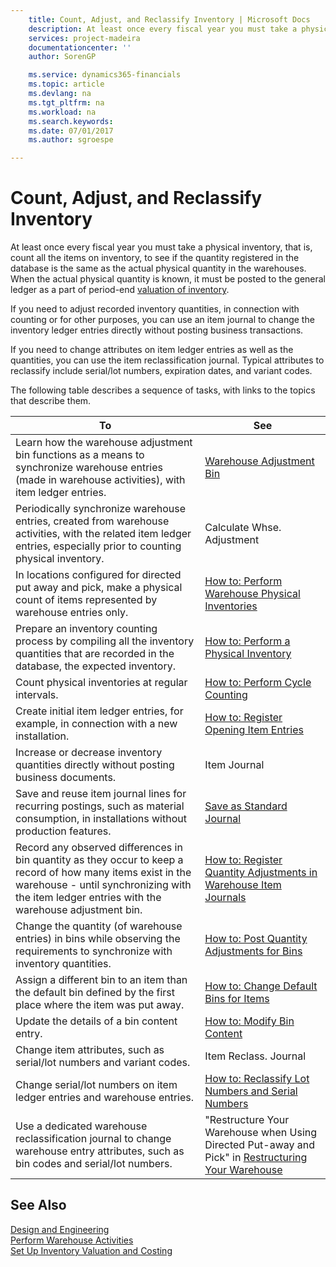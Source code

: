 ```yaml
---
    title: Count, Adjust, and Reclassify Inventory | Microsoft Docs
    description: At least once every fiscal year you must take a physical inventory, that is, count all the items on inventory, to see if the quantity registered in the database is the same as the actual physical quantity in the warehouses. When the actual physical quantity is known, it must be posted to the general ledger as a part of period-end [valuation of inventory](../report-costs-and-reconcile-with-the-general-ledger.md).
    services: project-madeira
    documentationcenter: ''
    author: SorenGP

    ms.service: dynamics365-financials
    ms.topic: article
    ms.devlang: na
    ms.tgt_pltfrm: na
    ms.workload: na
    ms.search.keywords:
    ms.date: 07/01/2017
    ms.author: sgroespe

---
```

# Count, Adjust, and Reclassify Inventory
At least once every fiscal year you must take a physical inventory, that is, count all the items on inventory, to see if the quantity registered in the database is the same as the actual physical quantity in the warehouses. When the actual physical quantity is known, it must be posted to the general ledger as a part of period-end [valuation of inventory](../report-costs-and-reconcile-with-the-general-ledger.md).  
  
 If you need to adjust recorded inventory quantities, in connection with counting or for other purposes, you can use an item journal to change the inventory ledger entries directly without posting business transactions.  
  
 If you need to change attributes on item ledger entries as well as the quantities, you can use the item reclassification journal. Typical attributes to reclassify include serial/lot numbers, expiration dates, and variant codes.  
  
 The following table describes a sequence of tasks, with links to the topics that describe them.   
  
|**To**|**See**|  
|------------|-------------|  
|Learn how the warehouse adjustment bin functions as a means to synchronize warehouse entries (made in warehouse activities), with item ledger entries.|[Warehouse Adjustment Bin](../warehouse-adjustment-bin.md)|  
|Periodically synchronize warehouse entries, created from warehouse activities, with the related item ledger entries, especially prior to counting physical inventory.|Calculate Whse. Adjustment|  
|In locations configured for directed put away and pick, make a physical count of items represented by warehouse entries only.|[How to: Perform Warehouse Physical Inventories](../how-to-perform-warehouse-physical-inventories.md)|  
|Prepare an inventory counting process by compiling all the inventory quantities that are recorded in the database, the expected inventory.|[How to: Perform a Physical Inventory](../how-to-perform-a-physical-inventory.md)|  
|Count physical inventories at regular intervals.|[How to: Perform Cycle Counting](../how-to-perform-cycle-counting.md)|  
|Create initial item ledger entries, for example, in connection with a new installation.|[How to: Register Opening Item Entries](../how-to-register-opening-item-entries.md)|  
|Increase or decrease inventory quantities directly without posting business documents.|Item Journal|  
|Save and reuse item journal lines for recurring postings, such as material consumption, in installations without production features.|[Save as Standard Journal](../how-to-reuse-standard-journals.md)|  
|Record any observed differences in bin quantity as they occur to keep a record of how many items exist in the warehouse - until synchronizing with the item ledger entries with the warehouse adjustment bin.|[How to: Register Quantity Adjustments in Warehouse Item Journals](../how-to-register-quantity-adjustments-in-warehouse-item-journals.md)|  
|Change the quantity (of warehouse entries) in bins while observing the requirements to synchronize with inventory quantities.|[How to: Post Quantity Adjustments for Bins](../how-to-post-quantity-adjustments-for-bins.md)|  
|Assign a different bin to an item than the default bin defined by the first place where the item was put away.|[How to: Change Default Bins for Items](../how-to-change-default-bins-for-items.md)|  
|Update the details of a bin content entry.|[How to: Modify Bin Content](../how-to-modify-bin-content.md)|  
|Change item attributes, such as serial/lot numbers and variant codes.|Item Reclass. Journal|  
|Change serial/lot numbers on item ledger entries and warehouse entries.|[How to: Reclassify Lot Numbers and Serial Numbers](../how-to-reclassify-lot-numbers-and-serial-numbers.md)|  
|Use a dedicated warehouse reclassification journal to change warehouse entry attributes, such as bin codes and serial/lot numbers.|"Restructure Your Warehouse when Using Directed Put-away and Pick" in [Restructuring Your Warehouse](../how-to-restructure-warehouses.md)|  
  
## See Also  
 [Design and Engineering](../design-and-engineering.md)   
 [Perform Warehouse Activities](../perform-warehouse-activities.md)   
 [Set Up Inventory Valuation and Costing](../set-up-inventory-valuation-and-costing.md)